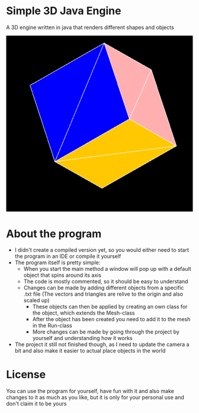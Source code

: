 # Simple 3D Java Engine

A 3D engine written in java that renders different shapes and objects

  ![image](https://github.com/LlamaFan/3D-Engine/blob/master/src/Resources/Images/Icon.png)

# About the program

- I didn't create a compiled version yet, so you would either need to start the program in an IDE or compile it yourself
- The program itself is pretty simple:
  - When you start the main method a window will pop up with a default object that spins around its axis
  - The code is mostly commented, so it should be easy to understand
  - Changes can be made by adding different objects from a specific .txt file (The vectors and triangles are relive to the origin and also scaled up)
    - These objects can then be applied by creating an own class for the object, which extends the Mesh-class
    - After the object has been created you need to add it to the mesh in the Run-class
    - More changes can be made by going through the project by yourself and understanding how it works
- The project it still not finished though, as I need to update the camera a bit and also make it easier to actual place objects in the world

# License 

You can use the program for yourself, have fun with it and also make changes to it as much as you like, but it is only for your personal use and don't claim it to be yours
